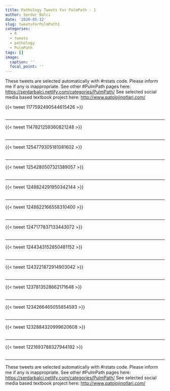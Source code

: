 ```yaml
---
title: Pathology Tweets For PulmPath - 1
author: Serdar Balci
date: '2020-05-12'
slug: tweetsForPulmPath1
categories:
  - R
  - tweets
  - pathology
  - PulmPath
tags: []
image:
  caption: ''
  focal_point: ''
---
```



These tweets are selected automatically with #rstats code. Please inform me if any is inappropriate.
See other #PulmPath pages here: https://serdarbalci.netlify.com/categories/PulmPath/ 
See selected social media based textbook project here: http://www.patolojinotlari.com/

{{< tweet 1177592490544615426 >}}
<br>
<br>
<hr>
{{< tweet 1147821259360821248 >}}
<br>
<br>
<hr>
{{< tweet 1254779305181081602 >}}
<br>
<br>
<hr>
{{< tweet 1254280507321389057 >}}
<br>
<br>
<hr>
{{< tweet 1248824291950342144 >}}
<br>
<br>
<hr>
{{< tweet 1248822166558310400 >}}
<br>
<br>
<hr>
{{< tweet 1247177837133443072 >}}
<br>
<br>
<hr>
{{< tweet 1244343152850481152 >}}
<br>
<br>
<hr>
{{< tweet 1243221872914903042 >}}
<br>
<br>
<hr>
{{< tweet 1237813528662171648 >}}
<br>
<br>
<hr>
{{< tweet 1234266465055854593 >}}
<br>
<br>
<hr>
{{< tweet 1232884320999620608 >}}
<br>
<br>
<hr>
{{< tweet 1221693788327944192 >}}
<br>
<br>
<hr>


These tweets are selected automatically with #rstats code. Please inform me if any is inappropriate.
See other #PulmPath pages here: https://serdarbalci.netlify.com/categories/PulmPath/ 
See selected social media based textbook project here: http://www.patolojinotlari.com/
